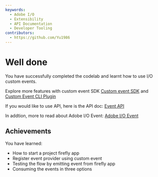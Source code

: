 ```yaml
---
keywords:
  - Adobe I/O
  - Extensibility
  - API Documentation
  - Developer Tooling
contributors:
  - https://github.com/Yu1986
---
```


# Well done

You have successfully completed the codelab and learnt how to use I/O custom events.

Explore more features with custom event SDK
[Custom event SDK](https://github.com/adobe/aio-lib-events/) and [Custom Event CLI Plugin](https://github.com/adobe/aio-cli-plugin-events)

If you would like to use API, here is the API doc: 
[Event API](https://www.adobe.io/apis/experienceplatform/events/ioeventsapi.html#!adobedocs/adobeio-events/master/events-api-reference.yaml)

In addtion, more to read about Adobe I/O Event: 
[Adobe I/O Event](https://www.adobe.io/apis/experienceplatform/events.html)


## Achievements

You have learned: 

* How to start a project firefly app 
* Register event provider using custom event
* Testing the flow by emitting event from firefly app
* Consuming the events in three options

